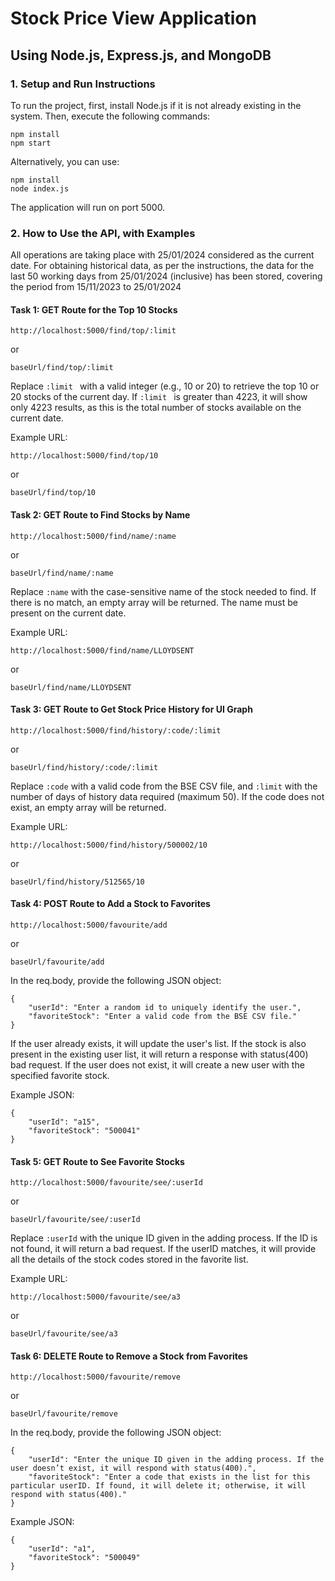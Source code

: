 # Stock Price View Application

## Using Node.js, Express.js, and MongoDB

### 1. Setup and Run Instructions

To run the project, first, install Node.js if it is not already existing in the system. Then, execute the following commands:

```
npm install
npm start
```
Alternatively, you can use:
```
npm install
node index.js
```
The application will run on port 5000.

### 2. How to Use the API, with Examples
All operations are taking place with 25/01/2024 considered as the current date. For obtaining historical data, as per the instructions, the data for the last 50 working days from 25/01/2024 (inclusive) has been stored, covering the period from 15/11/2023 to 25/01/2024

#### Task 1: GET Route for the Top 10 Stocks
```
http://localhost:5000/find/top/:limit
```
or
```
baseUrl/find/top/:limit
```
Replace ```:limit ``` with a valid integer (e.g., 10 or 20) to retrieve the top 10 or 20 stocks of the current day. If ```:limit ``` is greater than 4223, it will show only 4223 results, as this is the total number of stocks available on the current date.

Example URL:
```
http://localhost:5000/find/top/10
```
or
```
baseUrl/find/top/10
```

#### Task 2: GET Route to Find Stocks by Name
```
http://localhost:5000/find/name/:name
```
or
```
baseUrl/find/name/:name
```
Replace ```:name``` with the case-sensitive name of the stock needed to find. If there is no match, an empty array will be returned. The name must be present on the current date.

Example URL:
```
http://localhost:5000/find/name/LLOYDSENT
```
or
```
baseUrl/find/name/LLOYDSENT
```

#### Task 3: GET Route to Get Stock Price History for UI Graph
```
http://localhost:5000/find/history/:code/:limit
```
or
```
baseUrl/find/history/:code/:limit
````

Replace ```:code``` with a valid code from the BSE CSV file, and ```:limit``` with the number of days of history data required (maximum 50). If the code does not exist, an empty array will be returned.

Example URL:
```
http://localhost:5000/find/history/500002/10
```
or
```
baseUrl/find/history/512565/10
```

#### Task 4: POST Route to Add a Stock to Favorites
```
http://localhost:5000/favourite/add
```
or
```
baseUrl/favourite/add
```
In the req.body, provide the following JSON object:
```
{
    "userId": "Enter a random id to uniquely identify the user.",
    "favoriteStock": "Enter a valid code from the BSE CSV file."
}
```
If the user already exists, it will update the user's list. If the stock is also present in the existing user list, it will return a response with status(400) bad request. If the user does not exist, it will create a new user with the specified favorite stock.

Example JSON:
```
{
    "userId": "a15",
    "favoriteStock": "500041"
}
```

#### Task 5: GET Route to See Favorite Stocks
```
http://localhost:5000/favourite/see/:userId
```
or
```
baseUrl/favourite/see/:userId
```
Replace ```:userId``` with the unique ID given in the adding process. If the ID is not found, it will return a bad request. If the userID matches, it will provide all the details of the stock codes stored in the favorite list.

Example URL:
```
http://localhost:5000/favourite/see/a3
```
or
```
baseUrl/favourite/see/a3
```


#### Task 6: DELETE Route to Remove a Stock from Favorites
```
http://localhost:5000/favourite/remove
```
or
```
baseUrl/favourite/remove
```
In the req.body, provide the following JSON object:
```
{
    "userId": "Enter the unique ID given in the adding process. If the user doesn’t exist, it will respond with status(400).",
    "favoriteStock": "Enter a code that exists in the list for this particular userID. If found, it will delete it; otherwise, it will respond with status(400)."
}
```
Example JSON:
```
{
    "userId": "a1",
    "favoriteStock": "500049"
}
```
